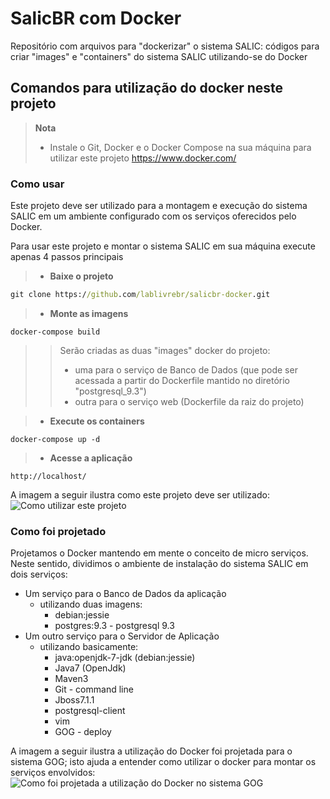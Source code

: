 # SalicBR com Docker
Repositório com arquivos para "dockerizar" o sistema SALIC: códigos para criar "images" e "containers" do sistema SALIC utilizando-se do Docker

## Comandos para utilização do docker neste projeto 

> **Nota**
> - Instale o Git, Docker e o Docker Compose na sua máquina para utilizar este projeto https://www.docker.com/

### Como usar
Este projeto deve ser utilizado para a montagem e execução do sistema SALIC em um ambiente configurado com os serviços oferecidos pelo Docker. 

Para usar este projeto e montar o sistema SALIC em sua máquina execute apenas 4 passos principais

> - **Baixe o projeto**
```cmd
git clone https://github.com/lablivrebr/salicbr-docker.git
```
> - **Monte as imagens**
```
docker-compose build
```

>> Serão criadas as duas "images" docker do projeto: 
>> - uma para o serviço de Banco de Dados (que pode ser acessada a partir do Dockerfile mantido no diretório "postgresql_9.3") 
>> - outra para o serviço web (Dockerfile da raiz do projeto)

> - **Execute os containers**
```
docker-compose up -d
```

> - **Acesse a aplicação**
```
http://localhost/
```

A imagem a seguir ilustra como este projeto deve ser utilizado:
![Como utilizar este projeto](/arquivos/DockerFluxoUtilizacao.jpg)

### Como foi projetado
Projetamos o Docker mantendo em mente o conceito de micro serviços. Neste sentido, dividimos o ambiente de instalação do sistema SALIC em dois serviços:

- Um serviço para o Banco de Dados da aplicação
  - utilizando duas imagens: 
    - debian:jessie
    - postgres:9.3 - postgresql 9.3
- Um outro serviço para o Servidor de Aplicação
  - utilizando basicamente:
    - java:openjdk-7-jdk (debian:jessie)
    - Java7 (OpenJdk)
    - Maven3
    - Git - command line
    - Jboss7.1.1 
    - postgresql-client
    - vim
    - GOG - deploy

A imagem a seguir ilustra a utilização do Docker foi projetada para o sistema GOG; isto ajuda a entender como utilizar o docker para montar os serviços envolvidos:
![Como foi projetada a utilização do Docker no sistema GOG](/arquivos/DockerMontagemAmbiente.jpg)
